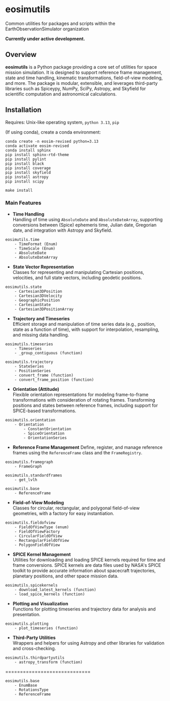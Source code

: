 # eosimutils
Common utilities for packages and scripts within the EarthObservationSimulator organization

**Currently under active development.**

## Overview

**eosimutils** is a Python package providing a core set of utilities for space mission simulation. It is designed to support reference frame management, state and time handling, kinematic transformations, field-of-view modeling, and more. The package is modular, extensible, and leverages third-party libraries such as Spiceypy, NumPy, SciPy, Astropy, and Skyfield for scientific computation and astronomical calculations.

## Installation

Requires: Unix-like operating system, `python 3.13`, `pip`

(If using conda), create a conda environment:
```
conda create -n eosim-revised python=3.13
conda activate eosim-revised
conda install sphinx
pip install sphinx-rtd-theme
pip install pylint
pip install black
pip install coverage
pip install skyfield
pip install astropy
pip install scipy

make install
```

### Main Features

- **Time Handling**  
  Handling of time using `AbsoluteDate` and `AbsoluteDateArray`, supporting conversions between (Spice) ephemeris time, Julian date, Gregorian date, and integration with Astropy and Skyfield.
  
```
eosimutils.time
    - TimeFormat (Enum)
    - TimeScale (Enum)
    - AbsoluteDate
    - AbsoluteDateArray
```

- **State Vector Representation**  
  Classes for representing and manipulating Cartesian positions, velocities, and full state vectors, including geodetic positions.

```
eosimutils.state
    - Cartesian3DPosition
    - Cartesian3DVelocity
    - GeographicPosition
    - CartesianState
    - Cartesian3DPositionArray
```

- **Trajectory and Timeseries**  
  Efficient storage and manipulation of time series data (e.g., position, state as a function of time), with support for interpolation, resampling, and missing data handling.

```
eosimutils.timeseries
    - Timeseries
    - _group_contiguous (function)

eosimutils.trajectory
    - StateSeries
    - PositionSeries
    - convert_frame (function)
    - convert_frame_position (function)
```

- **Orientation (Attitude)**  
  Flexible orientation representations for modeling frame-to-frame transformations with consideration of rotating frames.
  Transforming positions and states between reference frames, including support for SPICE-based transformations.

```
eosimutils.orientation
    - Orientation
        - ConstantOrientation
        - SpiceOrientation
        - OrientationSeries
```

- **Reference Frame Management**
  Define, register, and manage reference frames using the `ReferenceFrame` class and the `FrameRegistry`.

```
eosimutils.framegraph
    - FrameGraph

eosimutils.standardframes
    - get_lvlh

eosimutils.base
    - ReferenceFrame
```

- **Field-of-View Modeling**  
  Classes for circular, rectangular, and polygonal field-of-view geometries, with a factory for easy instantiation.

```
eosimutils.fieldofview
    - FieldOfViewType (enum)
    - FieldOfViewFactory
    - CircularFieldOfView
    - RectangularFieldOfView
    - PolygonFieldOfView
```

- **SPICE Kernel Management**  
  Utilities for downloading and loading SPICE kernels required for time and frame conversions. SPICE kernels are data files used by NASA's SPICE toolkit to provide accurate information about spacecraft trajectories, planetary positions, and other space mission data.

```
eosimutils.spicekernels
    - download_latest_kernels (function)
    - load_spice_kernels (function)
```

- **Plotting and Visualization**  
  Functions for plotting timeseries and trajectory data for analysis and presentation.

```
eosimutils.plotting
    - plot_timeseries (function)
```

- **Third-Party Utilities**  
  Wrappers and helpers for using Astropy and other libraries for validation and cross-checking.

```
eosimutils.thirdpartyutils
    - astropy_transform (function)
```



=============================
```
eosimutils.base
    - EnumBase
    - RotationsType
    - ReferenceFrame
```

